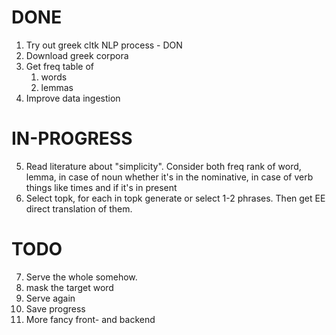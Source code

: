 # DONE
1. Try out greek cltk NLP process - DON
2. Download greek corpora
3. Get freq table of 
    1. words
    2. lemmas
4. Improve data ingestion

# IN-PROGRESS
5. Read literature about "simplicity". Consider both freq rank of word, lemma, in case of noun whether it's in the nominative, in case of verb things like times and if it's in present
6. Select topk, for each in topk generate or select 1-2 phrases. Then get EE direct translation of them.

# TODO
7. Serve the whole somehow.
8. mask the target word
9. Serve again
10. Save progress
11. More fancy front- and backend
